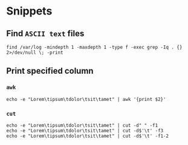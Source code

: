 # Snippets

## Find `ASCII text` files
```
find /var/log -mindepth 1 -maxdepth 1 -type f -exec grep -Iq . {} 2>/dev/null \; -print
```

## Print specified column 

### `awk`
```
echo -e "Lorem\tipsum\tdolor\tsit\tamet" | awk '{print $2}'
```

### `cut`
```
echo -e "Lorem\tipsum\tdolor\tsit\tamet" | cut -d" " -f1
echo -e "Lorem\tipsum\tdolor\tsit\tamet" | cut -d$'\t' -f3
echo -e "Lorem\tipsum\tdolor\tsit\tamet" | cut -d$'\t' -f1-2
```
